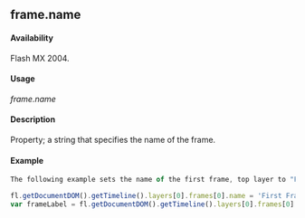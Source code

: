 ## frame.name

#### Availability

Flash MX 2004.

#### Usage

*frame.name*

#### Description

Property; a string that specifies the name of the frame.

#### Example

```javascript
The following example sets the name of the first frame, top layer to "First Frame" and then stores the name value in the frameLabel variable:

fl.getDocumentDOM().getTimeline().layers[0].frames[0].name = 'First Frame'; 
var frameLabel = fl.getDocumentDOM().getTimeline().layers[0].frames[0].name;

```